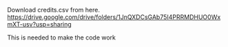 Download credits.csv from here. https://drive.google.com/drive/folders/1JnQXDCsGAb75I4PRRMDHUO0WxmXT-usv?usp=sharing

This is needed to make the code work
